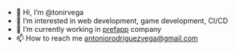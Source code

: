 - 👋 Hi, I’m @tonirvega
- 👀 I’m interested in web development, game development, CI/CD
- 🌱 I’m currently working in [prefapp](https://prefapp.es/) company
- 📫 How to reach me antoniorodriguezvega@gmail.com

<!---
arvegadev/arvegadev is a ✨ special ✨ repository because its `README.md` (this file) appears on your GitHub profile.
You can click the Preview link to take a look at your changes.
--->
